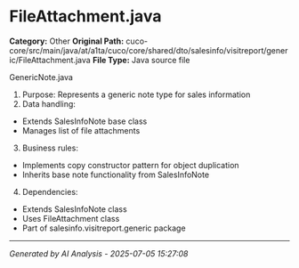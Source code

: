 # FileAttachment.java

**Category:** Other
**Original Path:** cuco-core/src/main/java/at/a1ta/cuco/core/shared/dto/salesinfo/visitreport/generic/FileAttachment.java
**File Type:** Java source file

GenericNote.java
1. Purpose: Represents a generic note type for sales information
2. Data handling:
- Extends SalesInfoNote base class
- Manages list of file attachments
3. Business rules:
- Implements copy constructor pattern for object duplication
- Inherits base note functionality from SalesInfoNote
4. Dependencies:
- Extends SalesInfoNote class
- Uses FileAttachment class
- Part of salesinfo.visitreport.generic package

---
*Generated by AI Analysis - 2025-07-05 15:27:08*
